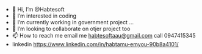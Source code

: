 - 👋 Hi, I’m @Habtesoft
- 👀 I’m interested in coding
- 🌱 I’m currently working in government project ...
- 💞️ I’m looking to collaborate on otjer project too
- 📫 How to reach me  email me habtesoftaau@gmail.com call 0947415345
- linkedin https://www.linkedin.com/in/habtamu-emyou-90b8a4101/

<!---
Habtesoft/Habtesoft is a ✨ special ✨ repository because its `README.md` (this file) appears on your GitHub profile.
You can click the Preview link to take a look at your changes.
--->
